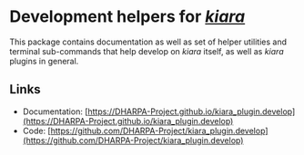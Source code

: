 # Development helpers for [*kiara*](https://github.com/DHARPA-project/kiara)

This package contains documentation as well as set of helper utilities and terminal sub-commands that help develop on *kiara* itself, as well as *kiara* plugins in general.




## Links

 - Documentation: [https://DHARPA-Project.github.io/kiara_plugin.develop](https://DHARPA-Project.github.io/kiara_plugin.develop)
 - Code: [https://github.com/DHARPA-Project/kiara_plugin.develop](https://github.com/DHARPA-Project/kiara_plugin.develop)
